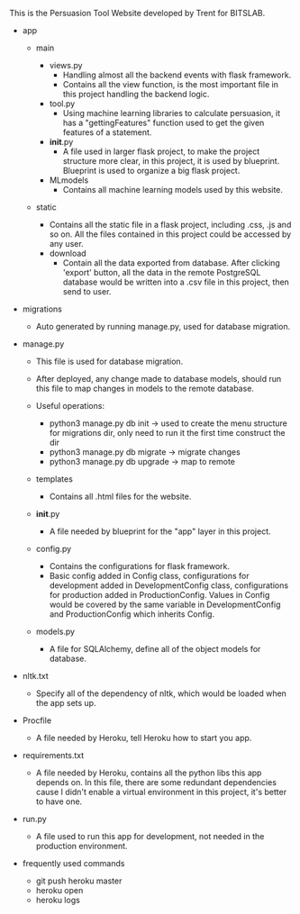 This is the Persuasion Tool Website developed by Trent for BITSLAB.

- app
  - main
    - views.py
      - Handling almost all the backend events with flask framework.
      - Contains all the view function, is the most important file in this project handling the backend logic.
    - tool.py
      - Using machine learning libraries to calculate persuasion, it has a "gettingFeatures" function used to get the given features of a statement.
    - __init__.py
      - A file used in larger flask project, to make the project structure more clear, in this project, it is used by blueprint. Blueprint is used to organize a big flask project.
    - MLmodels
      - Contains all machine learning models used by this website.

  - static
    - Contains all the static file in a flask project, including .css, .js and so on. All the files contained in this project could be accessed by any user.
    - download
      - Contain all the data exported from database. After clicking 'export' button, all the data in the remote PostgreSQL database would be written into a .csv file in this project, then send to user.

- migrations
  - Auto generated by running manage.py, used for database migration.

- manage.py
  - This file is used for database migration.
  - After deployed, any change made to database models, should run this file to map changes in models to the remote database.
  - Useful operations:
    - python3 manage.py db init -> used to create the menu structure for migrations dir, only need to run it the first time construct the dir
    - python3 manage.py db migrate -> migrate changes
    - python3 manage.py db upgrade -> map to remote

  - templates
    - Contains all .html files for the website.

  - __init__.py
    - A file needed by blueprint for the "app" layer in this project.

  - config.py
    - Contains the configurations for flask framework.
    - Basic config added in Config class, configurations for development added in DevelopmentConfig class, configurations for production added in ProductionConfig. Values in Config would be covered by the same variable in DevelopmentConfig and ProductionConfig which inherits Config.

  - models.py
    - A file for SQLAlchemy, define all of the object models for database.

- nltk.txt
  - Specify all of the dependency of nltk, which would be loaded when the app sets up.

- Procfile
  - A file needed by Heroku, tell Heroku how to start you app.

- requirements.txt
  - A file needed by Heroku, contains all the python libs this app depends on. In this file, there are some redundant dependencies cause I didn't enable a virtual environment in this project, it's better to have one.

- run.py
  - A file used to run this app for development, not needed in the production environment.

- frequently used commands
  - git push heroku master
  - heroku open
  - heroku logs
